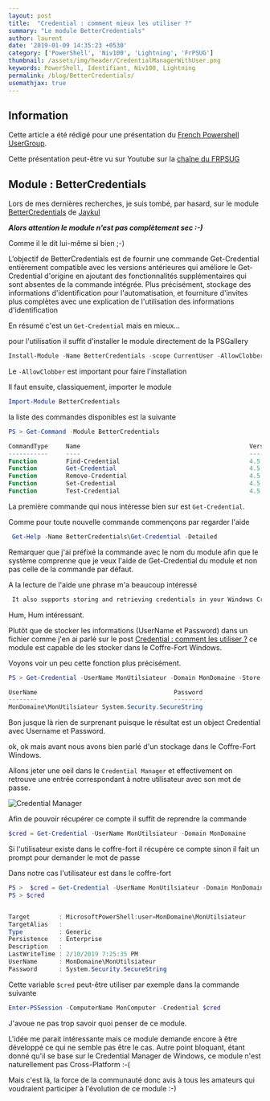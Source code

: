 ```yaml
---
layout: post
title:  "Credential : comment mieux les utiliser ?"
summary: "Le module BetterCredentials"
author: laurent
date: '2019-01-09 14:35:23 +0530'
category: ['PowerShell', 'Niv100', 'Lightning', 'FrPSUG']
thumbnail: /assets/img/header/CredentialManagerWithUser.png
keywords: PowerShell, Identifiant, Niv100, Lightning
permalink: /blog/BetterCredentials/
usemathjax: true
---
```


## Information

Cette article a été rédigé pour une présentation du [French Powershell UserGroup](https://frpsug.com).

Cette présentation peut-être vu sur Youtube sur la [chaîne du FRPSUG](https://www.youtube.com/watch?v=3OR143IPQ4o&t)

## Module : BetterCredentials

Lors de mes dernières recherches, je suis tombé, par hasard, sur le module [BetterCredentials](https://github.com/Jaykul/BetterCredentials) de [Jaykul](https://github.com/Jaykul)

___Alors attention le module n'est pas complètement sec :-)___

Comme il le dit lui-même si bien ;-)

L’objectif de BetterCredentials est de fournir une commande Get-Credential entièrement compatible avec les versions antérieures qui améliore le Get-Credential d'origine en ajoutant des fonctionnalités supplémentaires qui sont absentes de la commande intégrée. Plus précisément, stockage des informations d'identification pour l'automatisation, et fourniture d'invites plus complètes avec une explication de l'utilisation des informations d'identification

En résumé c'est un `Get-Credential` mais en mieux...

pour l'utilisation il suffit d'installer le module directement de la PSGallery

```powershell
Install-Module -Name BetterCredentials -scope CurrentUser -AllowClobber -force
```

Le `-AllowClobber` est important pour faire l'installation

Il faut ensuite, classiquement, importer le module

```powershell
Import-Module BetterCredentials

```

la liste des commandes disponibles est la suivante

```powershell
PS > Get-Command -Module BetterCredentials

CommandType     Name                                               Version    Source
-----------     ----                                               -------    ------
Function        Find-Credential                                    4.5        BetterCredentials
Function        Get-Credential                                     4.5        BetterCredentials
Function        Remove-Credential                                  4.5        BetterCredentials
Function        Set-Credential                                     4.5        BetterCredentials
Function        Test-Credential                                    4.5        BetterCredentials
```

La première commande qui nous intéresse bien sur est `Get-Credential`.

Comme pour toute nouvelle commande commençons par regarder l'aide

```powershell
 Get-Help -Name BetterCredentials\Get-Credential -Detailed
```

Remarquer que j'ai préfixé la commande avec le nom du module afin que le système comprenne que je veux l'aide de Get-Credential du module et non pas celle de la commande par défaut.

A la lecture de l'aide une phrase m'a beaucoup intéressé

```xml
 It also supports storing and retrieving credentials in your Windows Credential Manager, but otherwise functions identically to the built-in command
```

Hum, Hum intéressant.

Plutôt que de stocker les informations (UserName et Password) dans un fichier comme j'en ai parlé sur le post [Credential : comment les utiliser ?](https://laurentlienhard.github.io/powershell/credential/CredentialUse/) ce module est capable de les stocker dans le Coffre-Fort Windows.

Voyons voir un peu cette fonction plus précisément.

```powershell
PS > Get-Credential -UserName MonUtilsiateur -Domain MonDomaine -Store

UserName                                      Password
--------                                      --------
MonDomaine\MonUtilsiateur System.Security.SecureString
```

Bon jusque là rien de surprenant puisque le résultat est un object Credential avec Username et Password.

ok, ok mais avant nous avons bien parlé d'un stockage dans le Coffre-Fort Windows.

Allons jeter une oeil dans le `Credential Manager` et effectivement on retrouve une entrée correspondant à notre utilisateur avec son mot de passe.

![Credential Manager](assets/img/post/20190109/CredentialManagerWithUser.png)

Afin de pouvoir récupérer ce compte il suffit de reprendre la commande

```powershell
$cred = Get-Credential -UserName MonUtilsiateur -Domain MonDomaine
```

Si l'utilisateur existe dans le coffre-fort il récupère ce compte sinon il fait un prompt pour demander le mot de passe

Dans notre cas l'utilisateur est dans le coffre-fort

```powershell
PS >  $cred = Get-Credential -UserName MonUtilsiateur -Domain MonDomaine
PS > $cred


Target        : MicrosoftPowerShell:user=MonDomaine\MonUtilsiateur
TargetAlias   :
Type          : Generic
Persistence   : Enterprise
Description   :
LastWriteTime : 2/10/2019 7:25:35 PM
UserName      : MonDomaine\MonUtilsiateur
Password      : System.Security.SecureString
```

Cette variable `$cred` peut-être utiliser par exemple dans la commande suivante

```powershell
Enter-PSSession -ComputerName MonComputer -Credential $cred
```

J'avoue ne pas trop savoir quoi penser de ce module.

L'idée me parait intéressante mais ce module demande encore à être développé ce qui ne semble pas être le cas. Autre point bloquant, étant donné qu'il se base sur le Credential Manager de Windows, ce module n'est naturellement pas Cross-Platform :-(

Mais c'est là, la force de la communauté donc avis à tous les amateurs qui voudraient participer à l'évolution de ce module :-)
